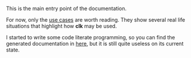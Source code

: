 This is the main entry point of the documentation.

For now, only the [use cases](./use_cases) are worth reading. They show several real life situations that highlight how **clk** may be used.

I started to write some code literate programming, so you can find the generated documentation in [here](./lp), but it is still quite useless on its current state.
